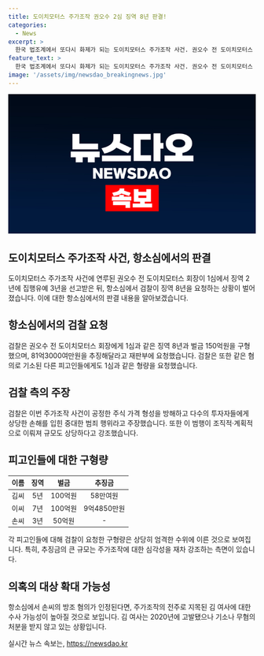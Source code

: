 ```yaml
---
title: 도이치모터스 주가조작 권오수 2심 징역 8년 판결!
categories:
  - News
excerpt: >
  한국 법조계에서 또다시 화제가 되는 도이치모터스 주가조작 사건. 권오수 전 도이치모터스 회장은 1심에서 집행유예가 내려진 후 1심과 동일한 형량을 요구했으며, 검찰은 권 전 회장을 비롯한 피고인들에 대해 엄중한 처벌을 요청했다. 특히, 시세 조정 행위가 공정한 주식 가격 형성을 방해하고 많은 투자자들에게 손해를 입힌 중대한 범죄로 규모 또한 상당하다고 강조했다. 또한, 항소심에서 무죄 판결을 받았던 손씨의 경우 추가된 방조 혐의로 새로운 형량이 구형됐다. 이 외에도 전주로 지목된 김 여사에 대한 수사 가능성도 제기되고 있다.
feature_text: >
  한국 법조계에서 또다시 화제가 되는 도이치모터스 주가조작 사건. 권오수 전 도이치모터스 회장은 1심에서 집행유예가 내려진 후 1심과 동일한 형량을 요구했으며, 검찰은 권 전 회장을 비롯한 피고인들에 대해 엄중한 처벌을 요청했다. 특히, 시세 조정 행위가 공정한 주식 가격 형성을 방해하고 많은 투자자들에게 손해를 입힌 중대한 범죄로 규모 또한 상당하다고 강조했다. 또한, 항소심에서 무죄 판결을 받았던 손씨의 경우 추가된 방조 혐의로 새로운 형량이 구형됐다. 이 외에도 전주로 지목된 김 여사에 대한 수사 가능성도 제기되고 있다.
image: '/assets/img/newsdao_breakingnews.jpg'
---
```


<p><img src="/assets/img/newsdao_breakingnews.jpg" alt="pcversion 속보" /></p>

<h2 data-ke-size="size26">도이치모터스 주가조작 사건, 항소심에서의 판결</h2>

<p data-ke-size="size16">도이치모터스 주가조작 사건에 연루된 권오수 전 도이치모터스 회장이 1심에서 징역 2년에 집행유예 3년을 선고받은 뒤, 항소심에서 검찰이 징역 8년을 요청하는 상황이 벌어졌습니다. 이에 대한 항소심에서의 판결 내용을 알아보겠습니다.</p>

<h2 data-ke-size="size26">항소심에서의 검찰 요청</h2>

<p data-ke-size="size16">검찰은 권오수 전 도이치모터스 회장에게 1심과 같은 징역 8년과 벌금 150억원을 구형했으며, 81억3000여만원을 추징해달라고 재판부에 요청했습니다. 검찰은 또한 같은 혐의로 기소된 다른 피고인들에게도 1심과 같은 형량을 요청했습니다.</p>

<h2 data-ke-size="size26">검찰 측의 주장</h2>

<p data-ke-size="size16">검찰은 이번 주가조작 사건이 공정한 주식 가격 형성을 방해하고 다수의 투자자들에게 상당한 손해를 입힌 중대한 범죄 행위라고 주장했습니다. 또한 이 범행이 조직적·계획적으로 이뤄져 규모도 상당하다고 강조했습니다.</p>

<h2 data-ke-size="size26">피고인들에 대한 구형량</h2>

<table>
    <thead>
        <tr>
            <th style="text-align: center;">이름</th>
            <th style="text-align: center;">징역</th>
            <th style="text-align: center;">벌금</th>
            <th style="text-align: center;">추징금</th>
        </tr>
    </thead>
    <tbody>
        <tr>
            <td style="text-align: center;">김씨</td>
            <td style="text-align: center;">5년</td>
            <td style="text-align: center;">100억원</td>
            <td style="text-align: center;">58만여원</td>
        </tr>
        <tr>
            <td style="text-align: center;">이씨</td>
            <td style="text-align: center;">7년</td>
            <td style="text-align: center;">100억원</td>
            <td style="text-align: center;">9억4850만원</td>
        </tr>
        <tr>
            <td style="text-align: center;">손씨</td>
            <td style="text-align: center;">3년</td>
            <td style="text-align: center;">50억원</td>
            <td style="text-align: center;">-</td>
        </tr>
    </tbody>
</table>

<p data-ke-size="size16">각 피고인들에 대해 검찰이 요청한 구형량은 상당히 엄격한 수위에 이른 것으로 보여집니다. 특히, 추징금의 큰 규모는 주가조작에 대한 심각성을 재차 강조하는 측면이 있습니다.</p>

<h2 data-ke-size="size26">의혹의 대상 확대 가능성</h2>

<p data-ke-size="size16">항소심에서 손씨의 방조 혐의가 인정된다면, 주가조작의 전주로 지목된 김 여사에 대한 수사 가능성이 높아질 것으로 보입니다. 김 여사는 2020년에 고발됐으나 기소나 무혐의 처분을 받지 않고 있는 상황입니다.</p>
실시간 뉴스 속보는, <a href="https://newsdao.kr" rel="dofollow">https://newsdao.kr</a>



